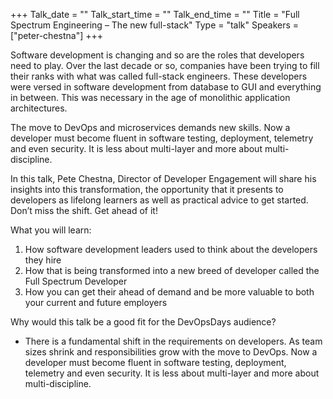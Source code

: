 +++
Talk_date = ""
Talk_start_time = ""
Talk_end_time = ""
Title = "Full Spectrum Engineering – The new full-stack"
Type = "talk"
Speakers = ["peter-chestna"]
+++

Software development is changing and so are the roles that developers need to play. Over the last decade or so, companies have been trying to fill their ranks with what was called full-stack engineers. These developers were versed in software development from database to GUI and everything in between. This was necessary in the age of monolithic application architectures.

The move to DevOps and microservices demands new skills. Now a developer must become fluent in software testing, deployment, telemetry and even security. It is less about multi-layer and more about multi-discipline.

In this talk, Pete Chestna, Director of Developer Engagement will share his insights into this transformation, the opportunity that it presents to developers as lifelong learners as well as practical advice to get started. Don’t miss the shift. Get ahead of it!

What you will learn:
1.	How software development leaders used to think about the developers they hire
2.	How that is being transformed into a new breed of developer called the Full Spectrum Developer
3.	How you can get their ahead of demand and be more valuable to both your current and future employers

Why would this talk be a good fit for the DevOpsDays audience?
* There is a fundamental shift in the requirements on developers. As team sizes shrink and responsibilities grow with the move to DevOps. Now a developer must become fluent in software testing, deployment, telemetry and even security. It is less about multi-layer and more about multi-discipline.
